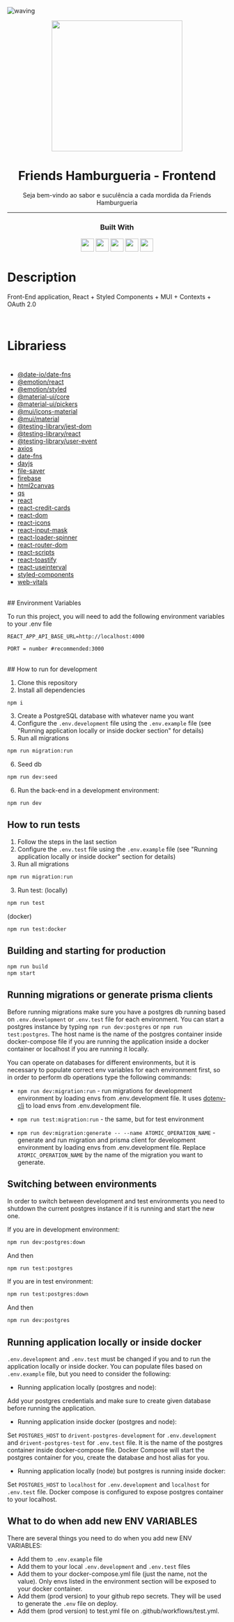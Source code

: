 <!-- markdownlint-disable -->
![waving](https://capsule-render.vercel.app/api?type=waving&height=200&text=REFSZIN%20&fontAlignY=40&color=gradient)
<div align="center">
     <img height="300px" src="https://user-images.githubusercontent.com/95008410/226691986-1c67a72a-f507-42b6-b763-cd39f24f1a47.png">
<h1 align="center">
   Friends Hamburgueria - Frontend
</h1>
Seja bem-vindo ao sabor e suculência a cada mordida da Friends Hamburgueria
<hr>
  <h3>Built With</h3>
  <img src="https://img.shields.io/badge/TypeScript-007ACC?style=for-the-badge&logo=typescript&logoColor=white" height="30px"/>
  <img src="https://img.shields.io/badge/Docker-316192?style=for-the-badge&logo=Docker&logoColor=white" height="30px"/>
  <img src="https://img.shields.io/badge/Node.js-43853D?style=for-the-badge&logo=node.js&logoColor=white" height="30px"/>
  <img src="https://img.shields.io/badge/Amazon_AWS-232F3E?style=for-the-badge&logo=amazon-aws&logoColor=white" height="30px"/>
  <img src="https://img.shields.io/badge/Jest-323330?style=for-the-badge&logo=Jest&logoColor=white" height="30px"/>
  <!-- Badges source: https://dev.to/envoy_/150-badges-for-github-pnk -->
</div>

# Description

Front-End application, React + Styled Components + MUI + Contexts + OAuth 2.0 
</br>

</br>
<h1 align="center margin 10px">Librariess<h1>

### 
- [@date-io/date-fns](https://www.npmjs.com/package/@date-io/date-fns) 
- [@emotion/react](https://www.npmjs.com/package/@emotion/react) 
- [@emotion/styled](https://www.npmjs.com/package/@emotion/styled) 
- [@material-ui/core](https://www.npmjs.com/package/@material-ui/core) 
- [@material-ui/pickers](https://www.npmjs.com/package/@material-ui/pickers) 
- [@mui/icons-material](https://www.npmjs.com/package/@mui/icons-material) 
- [@mui/material](https://www.npmjs.com/package/@mui/material) 
- [@testing-library/jest-dom](https://www.npmjs.com/package/@testing-library/jest-dom) 
- [@testing-library/react](https://www.npmjs.com/package/@testing-library/react) 
- [@testing-library/user-event](https://www.npmjs.com/package/@testing-library/user-event) 
- [axios](https://www.npmjs.com/package/axios) 
- [date-fns](https://www.npmjs.com/package/date-fns) 
- [dayjs](https://www.npmjs.com/package/dayjs) 
- [file-saver](https://www.npmjs.com/package/file-saver) 
- [firebase](https://www.npmjs.com/package/firebase) 
- [html2canvas](https://www.npmjs.com/package/html2canvas) 
- [qs](https://www.npmjs.com/package/qs) 
- [react](https://www.npmjs.com/package/react) 
- [react-credit-cards](https://www.npmjs.com/package/react-credit-cards) 
- [react-dom](https://www.npmjs.com/package/react-dom) 
- [react-icons](https://www.npmjs.com/package/react-icons) 
- [react-input-mask](https://www.npmjs.com/package/react-input-mask) 
- [react-loader-spinner](https://www.npmjs.com/package/react-loader-spinner)
- [react-router-dom](https://www.npmjs.com/package/react-router-dom) 
- [react-scripts](https://www.npmjs.com/package/react-scripts) 
- [react-toastify](https://www.npmjs.com/package/react-toastify) 
- [react-useinterval](https://www.npmjs.com/package/react-useinterval) 
- [styled-components](https://www.npmjs.com/package/styled-components) 
- [web-vitals](https://www.npmjs.com/package/web-vitals) 
<br/>
## Environment Variables

To run this project, you will need to add the following environment variables to your .env file

`REACT_APP_API_BASE_URL=http://localhost:4000`

`PORT = number #recommended:3000`

</br>
## How to run for development

1. Clone this repository
2. Install all dependencies

```bash
npm i
```

3. Create a PostgreSQL database with whatever name you want
4. Configure the `.env.development` file using the `.env.example` file (see "Running application locally or inside docker section" for details)
5. Run all migrations

```bash
npm run migration:run
```

6. Seed db

```bash
npm run dev:seed
```

6. Run the back-end in a development environment:

```bash
npm run dev
```

## How to run tests

1. Follow the steps in the last section
1. Configure the `.env.test` file using the `.env.example` file (see "Running application locally or inside docker" section for details)
1. Run all migrations

```bash
npm run migration:run
```

3. Run test:
   (locally)

```bash
npm run test
```

(docker)

```bash
npm run test:docker
```

## Building and starting for production

```bash
npm run build
npm start
```

## Running migrations or generate prisma clients

Before running migrations make sure you have a postgres db running based on `.env.development` or `.env.test` file for each environment. You can start a postgres instance by typing `npm run dev:postgres` or `npm run test:postgres`. The host name is the name of the postgres container inside docker-compose file if you are running the application inside a docker container or localhost if you are running it locally.

You can operate on databases for different environments, but it is necessary to populate correct env variables for each environment first, so in order to perform db operations type the following commands:

- `npm run dev:migration:run` - run migrations for development environment by loading envs from .env.development file. It uses [dotenv-cli](https://github.com/entropitor/dotenv-cli#readme) to load envs from .env.development file.
- `npm run test:migration:run` - the same, but for test environment

- `npm run dev:migration:generate -- --name ATOMIC_OPERATION_NAME` - generate and run migration and prisma client for development environment by loading envs from .env.development file. Replace `ATOMIC_OPERATION_NAME` by the name of the migration you want to generate.

## Switching between environments

In order to switch between development and test environments you need to shutdown the current postgres instance if it is running and start the new one.

If you are in development environment:

```bash
npm run dev:postgres:down
```

And then

```bash
npm run test:postgres
```

If you are in test environment:

```bash
npm run test:postgres:down
```

And then

```bash
npm run dev:postgres
```

## Running application locally or inside docker

`.env.development` and `.env.test` must be changed if you and to run the application locally or inside docker. You can populate files based on `.env.example` file, but you need to consider the following:

- Running application locally (postgres and node):

Add your postgres credentials and make sure to create given database before running the application.

- Running application inside docker (postgres and node):

Set `POSTGRES_HOST` to `drivent-postgres-development` for `.env.development` and `drivent-postgres-test` for `.env.test` file. It is the name of the postgres container inside docker-compose file. Docker Compose will start the postgres container for you, create the database and host alias for you.

- Running application locally (node) but postgres is running inside docker:

Set `POSTGRES_HOST` to `localhost` for `.env.development` and `localhost` for `.env.test` file. Docker compose is configured to expose postgres container to your localhost.

## What to do when add new ENV VARIABLES

There are several things you need to do when you add new ENV VARIABLES:
- Add them to `.env.example` file
- Add them to your local `.env.development` and `.env.test` files
- Add them to your docker-compose.yml file (just the name, not the value). Only envs listed in the environment section will be exposed to your docker container.
- Add them (prod version) to your github repo secrets. They will be used to generate the `.env` file on deploy.
- Add them (prod version) to test.yml file on .github/workflows/test.yml.